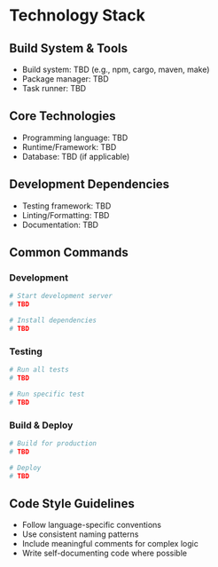 # Technology Stack

## Build System & Tools
- Build system: TBD (e.g., npm, cargo, maven, make)
- Package manager: TBD
- Task runner: TBD

## Core Technologies
- Programming language: TBD
- Runtime/Framework: TBD
- Database: TBD (if applicable)

## Development Dependencies
- Testing framework: TBD
- Linting/Formatting: TBD
- Documentation: TBD

## Common Commands

### Development
```bash
# Start development server
# TBD

# Install dependencies
# TBD
```

### Testing
```bash
# Run all tests
# TBD

# Run specific test
# TBD
```

### Build & Deploy
```bash
# Build for production
# TBD

# Deploy
# TBD
```

## Code Style Guidelines
- Follow language-specific conventions
- Use consistent naming patterns
- Include meaningful comments for complex logic
- Write self-documenting code where possible